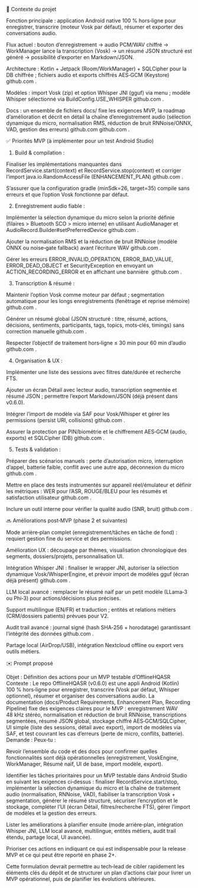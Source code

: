 🎯 Contexte du projet

Fonction principale : application Android native 100 % hors‑ligne pour enregistrer, transcrire (moteur Vosk par défaut), résumer et exporter des conversations audio.

Flux actuel : bouton d’enregistrement → audio PCM/WAV chiffré → WorkManager lance la transcription (Vosk) → un résumé JSON structuré est généré → possibilité d’exporter en Markdown/JSON.

Architecture : Kotlin + Jetpack (Room/WorkManager) + SQLCipher pour la DB chiffrée ; fichiers audio et exports chiffrés AES‑GCM (Keystore)
github.com
.

Modèles : import Vosk (zip) et option Whisper JNI (gguf) via menu ; modèle Whisper sélectionné via BuildConfig.USE_WHISPER
github.com
.

Docs : un ensemble de fichiers docs/ fixe les exigences MVP, la roadmap d’amélioration et décrit en détail la chaîne d’enregistrement audio (sélection dynamique du micro, normalisation RMS, réduction de bruit RNNoise/ONNX, VAD, gestion des erreurs)
github.com
github.com
.

✅ Priorités MVP (à implémenter pour un test Android Studio)

1. Build & compilation :

Finaliser les implémentations manquantes dans RecordService.start(context) et RecordService.stop(context) et corriger l’import java.io.RandomAccessFile (ENHANCEMENT_PLAN)
github.com
.

S’assurer que la configuration gradle (minSdk=26, target=35) compile sans erreurs et que l’option Vosk fonctionne par défaut.

2. Enregistrement audio fiable :

Implémenter la sélection dynamique du micro selon la priorité définie (filaires > Bluetooth SCO > micro interne) en utilisant AudioManager et AudioRecord.Builder#setPreferredDevice
github.com
.

Ajouter la normalisation RMS et la réduction de bruit RNNoise (modèle ONNX ou noise‑gate fallback) avant l’écriture WAV
github.com
.

Gérer les erreurs ERROR_INVALID_OPERATION, ERROR_BAD_VALUE, ERROR_DEAD_OBJECT et SecurityException en envoyant un ACTION_RECORDING_ERROR et en affichant une bannière 
github.com
.

3. Transcription & résumé :

Maintenir l’option Vosk comme moteur par défaut ; segmentation automatique pour les longs enregistrements (fenêtrage et reprise mémoire)
github.com
.

Générer un résumé global (JSON structuré : titre, résumé, actions, décisions, sentiments, participants, tags, topics, mots‑clés, timings) sans correction manuelle
github.com
.

Respecter l’objectif de traitement hors‑ligne ≤ 30 min pour 60 min d’audio
github.com
.

4. Organisation & UX :

Implémenter une liste des sessions avec filtres date/durée et recherche FTS.

Ajouter un écran Détail avec lecteur audio, transcription segmentée et résumé JSON ; permettre l’export Markdown/JSON (déjà présent dans v0.6.0).

Intégrer l’import de modèle via SAF pour Vosk/Whisper et gérer les permissions (persist URI, collisions)
github.com
.

Assurer la protection par PIN/biométrie et le chiffrement AES‑GCM (audio, exports) et SQLCipher (DB)
github.com
.

5. Tests & validation :

Préparer des scénarios manuels : perte d’autorisation micro, interruption d’appel, batterie faible, conflit avec une autre app, déconnexion du micro
github.com
.

Mettre en place des tests instrumentés sur appareil réel/émulateur et définir les métriques : WER pour l’ASR, ROUGE/BLEU pour les résumés et satisfaction utilisateur
github.com
.

Inclure un outil interne pour vérifier la qualité audio (SNR, bruit)
github.com
.

🔜 Améliorations post‑MVP (phase 2 et suivantes)

Mode arrière‑plan complet (enregistrement/tâches en tâche de fond) : requiert gestion fine du service et des permissions.

Amélioration UX : découpage par thèmes, visualisation chronologique des segments, dossiers/projets, personnalisation UI.

Intégration Whisper JNI : finaliser le wrapper JNI, autoriser la sélection dynamique Vosk/WhisperEngine, et prévoir import de modèles gguf (écran déjà présent)
github.com
.

LLM local avancé : remplacer le résumé naif par un petit modèle (LLama‑3 ou Phi‑3) pour actions/décisions plus précises.

Support multilingue (EN/FR) et traduction ; entités et relations métiers (CRM/dossiers patients) prévues pour V2.

Audit trail avancé : journal signé (hash SHA‑256 + horodatage) garantissant l’intégrité des données
github.com
.

Partage local (AirDrop/USB), intégration Nextcloud offline ou export vers outils métiers.

✉️ Prompt proposé

Objet : Définition des actions pour un MVP testable d’OfflineHQASR
Contexte : Le repo OfflineHQASR (v0.6.0) est une appli Android (Kotlin) 100 % hors‑ligne pour enregistrer, transcrire (Vosk par défaut, Whisper optionnel), résumer et organiser des conversations audio. La documentation (docs/Product Requirements, Enhancement Plan, Recording Pipeline) fixe des exigences claires pour le MVP : enregistrement WAV 48 kHz stéréo, normalisation et réduction de bruit RNNoise, transcriptions segmentées, résumé JSON global, stockage chiffré AES‑GCM/SQLCipher, UI simple (liste des sessions, détail avec export), import de modèles via SAF, et test couvrant les cas d’erreurs (perte de micro, conflits, batterie).
Demande : Peux‑tu :

Revoir l’ensemble du code et des docs pour confirmer quelles fonctionnalités sont déjà opérationnelles (enregistrement, VoskEngine, WorkManager, Résumé naïf, UI de base, import modèle, export).

Identifier les tâches prioritaires pour un MVP testable dans Android Studio en suivant les exigences ci‑dessus : finaliser RecordService.start/stop, implémenter la sélection dynamique du micro et la chaîne de traitement audio (normalisation, RNNoise, VAD), fiabiliser la transcription Vosk + segmentation, générer le résumé structuré, sécuriser l’encryption et le stockage, compléter l’UI (écran Détail, filtres/recherche FTS), gérer l’import de modèles et la gestion des erreurs.

Lister les améliorations à planifier ensuite (mode arrière‑plan, intégration Whisper JNI, LLM local avancé, multilingue, entités métiers, audit trail étendu, partage local, UI avancée).

Prioriser ces actions en indiquant ce qui est indispensable pour la release MVP et ce qui peut être reporté en phase 2+.

Cette formulation devrait permettre au tech‑lead de cibler rapidement les éléments clés du dépôt et de structurer un plan d’actions clair pour livrer un MVP opérationnel, puis de planifier les évolutions ultérieures.
